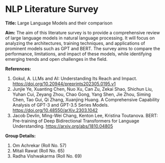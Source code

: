 # NLP Literature Survey

<b>Title:</b> Large Language Models and their comparison
 
<b>Aim:</b> The aim of this literature survey is to provide a comprehensive review of large language models in natural language processing. It will focus on analyzing the architectures, training techniques, and applications of prominent models such as GPT and BERT. The survey aims to compare the performance, limitations, and impact of these models, while identifying emerging trends and open challenges in the field.

<b>References:</b>
1. Gokul, A. LLMs and AI: Understanding Its Reach and Impact.
   https://doi.org/10.20944/preprints202305.0195.v1
2. 	Junjie Ye, Xuanting Chen, Nuo Xu, Can Zu, Zekai Shao, Shichun Liu, Yuhan Cui, Zeyang Zhou, Chao Gong, Yang Shen, Jie Zhou, Siming Chen, Tao Gui, Qi Zhang, Xuanjing Huang. A Comprehensive Capability Analysis of GPT-3 and GPT-3.5 Series Models.
   https://doi.org/10.48550/arXiv.2303.1042
3. Jacob Devlin, Ming-Wei Chang, Kenton Lee, Kristina Toutanova. BERT: Pre-training of Deep Bidirectional Transformers for Language Understanding. https://arxiv.org/abs/1810.04805
   
<b>Group Details:</b>
1. Om Achrekar (Roll No. 57)
2. Mitali Rawat (Roll No. 65)
3. Radha Vishwakarma (Roll No. 69)

